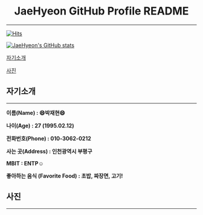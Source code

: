 <h1 align ="center">JaeHyeon GitHub Profile README</h1>

---

[![Hits](https://hits.seeyoufarm.com/api/count/incr/badge.svg?url=https%3A%2F%2Fgithub.com%2Fgjbae1212%2Fhit-counter&count_bg=%23543DC8&title_bg=%23D392DF&icon=&icon_color=%23E7E7E7&title=hits&edge_flat=false)](https://hits.seeyoufarm.com)

[![JaeHyeon's GitHub stats](https://github-readme-stats.vercel.app/api?username=JaeHyeon774)](https://github.com/anuraghazra/github-readme-stats)


[자기소개](#자기소개)

[사진](#사진)



## 자기소개 

---

**이름(Name)		: :smile:박재현:smile:**

**나이(Age) 			: 27 (1995.02.12)**

**전화번호(Phone) : 010-3062-0212**

**사는 곳(Address) : 인천광역시 부평구**

**MBIT					  : ENTP:relaxed:**

**좋아하는 음식 (Favorite Food) : 초밥, 짜장면, 고기!**



## 사진

---

